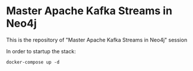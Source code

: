 # Master Apache Kafka Streams in Neo4j

This is the repository of "Master Apache Kafka Streams in Neo4j" session

In order to startup the stack:

`docker-compose up -d`